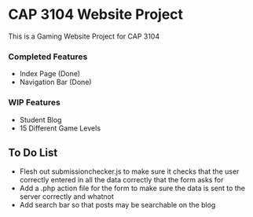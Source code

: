 # CAP 3104 Website Project
This is a Gaming Website Project for CAP 3104

### Completed Features ###

- Index Page (Done)
- Navigation Bar (Done)

### WIP Features ###

- Student Blog
- 15 Different Game Levels

## To Do List ##

- Flesh out submissionchecker.js to make sure it checks that the user correctly entered in all the data correctly that the form asks for
- Add a .php action file for the form to make sure the data is sent to the server correctly and whatnot
- Add search bar so that posts may be searchable on the blog
